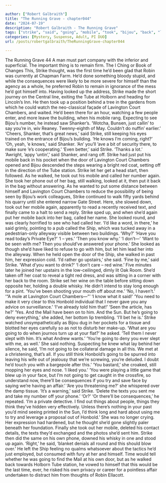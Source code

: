 ```yaml
---

author: ["Robert Galbraith"]
title: "The Running Grave - chapter044"
date: "2024-07-19"
description: "Robert Galbraith - The Running Grave"
tags: ["strike", "said", "going", "mobile", "took", "bijou", "back", "looked", "lavington", "court", "shanker", "still", "eye", "know", "put", "called", "thing", "thought", "time", "robin", "consequence", "tube", "behind", "chamber", "building"]
categories: [Mystery, Suspense, Adult, PI DUO]
url: /posts/robertgalbraith/TheRunningGrave-chapter044

---
```



The Running Grave
44
A man must part company with the inferior and superficial. The important thing is to remain firm.
The I Ching or Book of Changes
This, Strike thought, was the first time he’d been glad that Robin was currently at Chapman Farm. He’d done something bloody stupid, and while the consequences were likely to be more severe for himself than the agency as a whole, he preferred Robin to remain in ignorance of the mess he’d got himself into.
Having looked up the address, Strike made the short journey on the Central line, exiting the Tube at Holborn and heading for Lincoln’s Inn. He then took up a position behind a tree in the gardens from which he could watch the neo-classical façade of Lavington Court Chambers, and waited.
He’d been there for an hour, watching a few people enter, and more leave the building, when his mobile rang. Expecting to see Bijou’s number, he instead saw Shanker’s.
‘Wotcha, Bunsen, just callin’ to say you’re in, wiv Reaney. Twenny-eighth of May. Couldn’t do nuffin’ earlier.’
‘Cheers, Shanker, that’s great news,’ said Strike, still keeping his eyes trained on the entrance of Bijou’s building. ‘He knows I’m coming, right?’
‘Oh, yeah, ’e knows,’ said Shanker. ‘An’ you’ll ’ave a bit of security there, to make sure ’e’s cooperating.’
‘Even better,’ said Strike. ‘Thanks a lot.’
‘Awright, ’appy ’untin’,’ said Shanker, and rang off.
Strike had just put his mobile back in his pocket when the door of Lavington Court Chambers opened and Bijou descended the steps wearing a bright red coat, setting off in the direction of the Tube station. Strike let her get a head start, then followed. As he walked, he took out his mobile and called her number again. She took her phone out of her bag, still walking, looked at it, then put it back in the bag without answering.
As he wanted to put some distance between himself and Lavington Court Chambers to reduce the possibility of being seen by Bijou’s work colleagues, Strike continued to walk fifty yards behind his quarry until she entered narrow Gate Street. Here, she slowed down, took out her mobile again, apparently to read a recently received text, and finally came to a halt to send a reply. Strike sped up, and when she’d again put her mobile back into her bag, called her name.
She looked round, and was clearly horrified to see who had called her.
‘I’d like a word, in there,’ he said grimly, pointing to a pub called the Ship, which was tucked away in a pedestrian-only alleyway visible between two buildings.
‘Why?’
‘Have you read today’s Private Eye?’
‘I – yes.’
‘Then you know why.’
‘I don’t—’
‘Want to be seen with me? Then you should’ve answered your phone.’
She looked as though she’d have liked to refuse to go with him, but let him lead her into the alleyway. When he held open the door of the Ship, she walked in past him, her expression cold.
‘I’d rather go upstairs,’ she said.
‘Fine by me,’ said Strike. ‘What d’you want to drink?’
‘I don’t care – red wine.’
Five minutes later he joined her upstairs in the low-ceilinged, dimly lit Oak Room. She’d taken off her coat to reveal a tight red dress, and was sitting in a corner with her back to the room. Strike set her wine on the table before sitting down opposite her, holding a double whisky. He didn’t intend to stay long enough for a pint.
‘You’ve been shooting your mouth off about me.’
‘No, I haven’t.’
‘“A mole at Lavington Court Chambers—”’
‘I know what it said!’
‘You need to make it very clear to this Honbold individual that I never gave you any advice on surveillance.’
‘I’ve already told him that!’
‘Seen the article, has he?’
‘Yes. And the Mail have been on to him. And the Sun. But he’s going to deny everything,’ she added, her bottom lip trembling.
‘I’ll bet he is.’
Strike watched unsympathetically as Bijou dug in her pockets for a tissue and blotted her eyes carefully so as not to disturb her make-up.
‘What are you going to do when journos turn up at your flat?’ he asked.
‘Tell them I never slept with him. It’s what Andrew wants.’
‘You’re going to deny you ever slept with me, as well.’
She said nothing. Suspecting he knew what lay behind her silence, he said,
‘I’m not going to be collateral damage in all this. We met at a christening, that’s all. If you still think Honbold’s going to be spurred into leaving his wife out of jealousy that we’re screwing, you’re deluded. I doubt he’d touch you with a bargepole after this.’
‘You bastard,’ she croaked, still mopping her eyes and nose. ‘I liked you.’
‘You were playing a little game that blew up in your face, but I’m not going to get caught in the crossfire, so understand now, there’ll be consequences if you try and save face by saying we’re having an affair.’
‘Are you threatening me?’ she whispered over the damp tissue.
‘It’s a warning,’ said Strike. ‘Delete the texts you sent me and take my number off your phone.’
‘Or?’
‘Or there’ll be consequences,’ he repeated. ‘I’m a private detective. I find out things about people, things they think they’ve hidden very effectively. Unless there’s nothing in your past you’d mind seeing printed in the Sun, I’d think long and hard about using me to try and leverage a proposal out of Honbold.’
She was no longer crying. Her expression had hardened, but he thought she’d gone slightly paler beneath her foundation. Finally she took out her mobile, deleted his contact details, the texts they’d exchanged and the photos she’d sent him. Strike then did the same on his own phone, downed his whisky in one and stood up again.
‘Right,’ he said, ‘blanket denials all round and this should blow over.’
He left the Ship feeling no qualms whatsoever about the tactics he’d just employed, but consumed with fury at her and himself. Time would tell whether he was going to find the Mail at his own door, but as he walked back towards Holborn Tube station, he vowed to himself that this would be the last time, ever, he risked his own privacy or career for a pointless affair undertaken to distract him from thoughts of Robin Ellacott.
